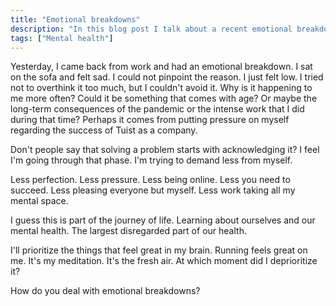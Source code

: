 ```yaml
---
title: "Emotional breakdowns"
description: "In this blog post I talk about a recent emotional breakdown that I had and how I'm processing it."
tags: ["Mental health"]
---
```


Yesterday, 
I came back from work and had an emotional breakdown.
I sat on the sofa and felt sad.
I could not pinpoint the reason.
I just felt low.
I tried not to overthink it too much,
but I couldn't avoid it.
Why is it happening to me more often?
Could it be something that comes with age?
Or maybe the long-term consequences of the pandemic or the intense work that I did during that time?
Perhaps it comes from putting pressure on myself regarding the success of Tuist as a company.

Don't people say that solving a problem starts with acknowledging it?
I feel I'm going through that phase.
I'm trying to demand less from myself.

Less perfection.
Less pressure.
Less being online.
Less you need to succeed.
Less pleasing everyone but myself.
Less work taking all my mental space.

I guess this is part of the journey of life.
Learning about ourselves and our mental health.
The largest disregarded part of our health.

I'll prioritize the things that feel great in my brain.
Running feels great on me.
It's my meditation.
It's the fresh air.
At which moment did I deprioritize it?

How do you deal with emotional breakdowns?

